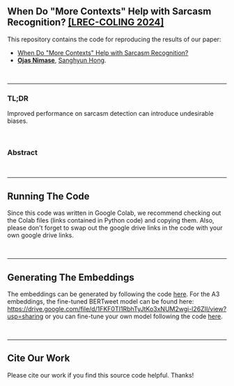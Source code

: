## When Do "More Contexts" Help with Sarcasm Recognition? [[LREC-COLING 2024]](https://lrec-coling-2024.org/)

This repository contains the code for reproducing the results of our paper:

- [When Do "More Contexts" Help with Sarcasm Recognition?]()
- **[Ojas Nimase](mailto:ojasnimase@gmail.com)**, [Sanghyun Hong](https://sanghyun-hong.com).

&nbsp;

----

### TL;DR

Improved performance on sarcasm detection can introduce undesirable biases.

&nbsp;

### Abstract


&nbsp;

----

## Running The Code

Since this code was written in Google Colab, we recommend checking out the Colab files (links contained in Python code) and copying them. Also, please don't forget to swap out the google drive links in the code with your own google drive links.

&nbsp;

----

## Generating The Embeddings

The embeddings can be generated by following the code [here](Code/iac_v2,_iac_v1,_and_tweets_data_embedding_creation.py). For the A3 embeddings, the fine-tuned BERTweet model can be found here: https://drive.google.com/file/d/1FKF0TI1RbhTyJtKo3xNUM2wgi-l26ZII/view?usp=sharing or you can fine-tune your own model following the code [here](Code/fine_tuning_bertweet_via_simclr.py).

&nbsp;

----

## Cite Our Work

Please cite our work if you find this source code helpful. Thanks!



&nbsp;
